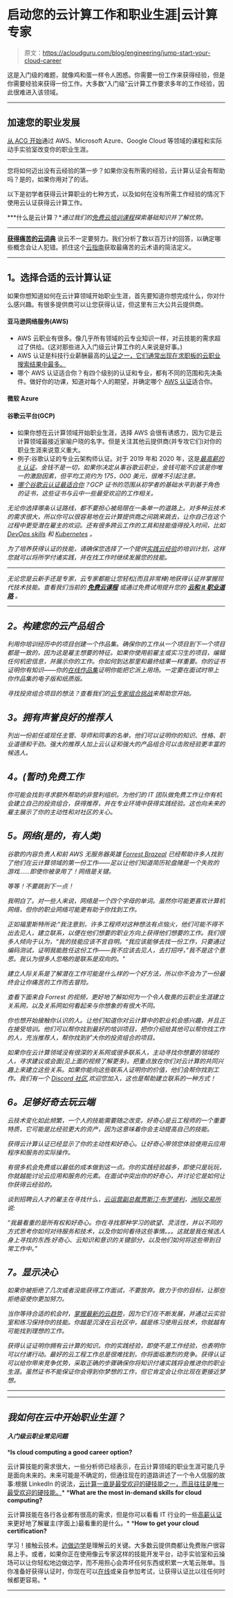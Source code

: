 # 启动您的云计算工作和职业生涯|云计算专家

> 原文：<https://acloudguru.com/blog/engineering/jump-start-your-cloud-career>

这是入门级的难题，就像鸡和蛋一样令人困惑。你需要一份工作来获得经验，但是你需要经验来获得一份工作。大多数“入门级”云计算工作要求多年的工作经验，因此很难进入该领域。

* * *

## 加速您的职业发展

[从 ACG 开始](https://acloudguru.com/pricing)通过 AWS、Microsoft Azure、Google Cloud 等领域的课程和实际动手实验室改变你的职业生涯。

* * *

您将如何迈出没有云经验的第一步？如果你没有所需的经验，云计算认证会有帮助吗？是的，如果你用对了的话。

以下是初学者获得云计算职业的七种方式，以及如何在没有所需工作经验的情况下使用云认证获得云计算工作。

***什么是云计算？**通过我们的[免费云培训课程](https://acloudguru.com/blog/news/whats-free-at-acg)探索基础知识并了解优势。*

* * *

[**获得痛苦的云词典**](https://get.acloudguru.com/cloud-dictionary-of-pain)
说云不一定要努力。我们分析了数以百万计的回答，以确定哪些概念会让人犯错。抓住这个[云指南](https://get.acloudguru.com/cloud-dictionary-of-pain)获取最痛苦的云术语的简洁定义。

* * *

## **1。选择合适的云计算认证**

如果你想知道如何在云计算领域开始职业生涯，首先要知道你想完成什么，你对什么感兴趣。有很多提供商可以让您获得认证，但这里有三大公共云提供商。

#### **亚马逊网络服务(AWS)**

*   AWS 云职业有很多。像几乎所有领域的云专业知识一样，对云技能的需求超过了供给。(这对那些进入入门级云计算工作的人来说是好事。)
*   AWS 认证是科技行业薪酬最高的[认证之一，它们通常出现在求职板的云职业搜索结果中最多。](https://acloudguru.com/blog/engineering/top-paying-cloud-certifications-and-jobs)
*   哪个 AWS 认证适合你？有四个级别的认证和专业，都有不同的范围和先决条件。做好你的功课，知道对每个人的期望，并确定哪个 [AWS 认证](https://acloudguru.com/blog/engineering/which-aws-certification-should-i-take)适合你。

#### **微软 Azure**

#### **谷歌云平台(GCP)**

*   如果你想在云计算领域开始职业生涯，选择 AWS 会很有诱惑力，因为它是云计算领域最接近家喻户晓的名字。但是关注其他云提供商(并专攻它们)对你的职业生涯来说意义重大。
*   例子:谷歌认证的专业云架构师认证。对于 2019 年和 2020 年，这是[*最高薪的 it 认证*](https://acloudguru.com/blog/engineering/top-paying-cloud-certifications-and-jobs)*。金钱不是一切，如果你决定从事谷歌云职业，金钱可能不应该是你唯一的激励因素，但平均工资约为 175，000 美元，很难不引起注意。*
*   *[哪个谷歌云认证最适合你](https://acloudguru.com/blog/engineering/which-google-cloud-certification-is-best-for-me)？GCP 证书的范围从初学者的基础水平到基于角色的证书，这些证书与云中一些最受欢迎的工作相关。*

*无论你选择哪条认证路线，都不要担心被局限在一条单一的道路上。对多种云技术的需求很大，所以你可以很容易地在云计算提供商之间跳来跳去，让你自己在这个过程中更受潜在雇主的欢迎。还有很多跨云工作的工具和技能值得投入时间，比如 [DevOps skills](https://acloudguru.com/blog/engineering/the-top-devops-skills-people-are-learning-at-a-cloud-guru-right-now) 和 [Kubernetes](https://acloudguru.com/course/kubernetes-deep-dive) 。*

*为了培养获得认证的技能，请确保您选择了一个提供[实践云经验](https://acloudguru.com/learn-by-doing)的培训计划，这样您就可以将所学付诸实践，并在找工作时继续发展您的技能。*

* * *

*无论您是云新手还是专家，云专家都能让您轻松(而且非常棒)地获得认证并掌握现代技术技能。查看我们当前的 [**免费云课程**](https://acloudguru.com/blog/news/whats-free-at-acg) 或通过免费试用提升您的 [**云和 it 职业道路**](https://acloudguru.com/platform/training-paths) 。*

* * *

## ***2。构建您的云产品组合***

*利用你培训经历中的项目创建一个作品集。确保你的工作从一个项目到下一个项目都是一致的，因为这是雇主想要的特征。如果你使用前雇主或实习生的项目，编辑任何机密信息，并展示你的工作。你如何到达那里和最终结果一样重要。你的证书证明你有知识——你的[在线作品集](https://skillcrush.com/2015/03/12/impressive-tech-portfolio/)证明你能把它派上用场。一定要在面试时带上你作品集的电子版和纸质版。*

*寻找投资组合项目的想法？查看我们的[云专家组合挑战](https://acloudguru.com/blog/tag/cloudportfoliochallenge)来帮助您开始。*

## ***3。拥有声誉良好的推荐人***

*列出一份前任或现任主管、导师和同事的名单，他们可以证明你的知识、性格、职业道德和干劲。强大的推荐人加上云认证和强大的产品组合可以击败经验更丰富的候选人。*

## ***4。(暂时)免费工作***

*你可能会找到寻求额外帮助的非营利组织。为他们的 IT 团队做免费工作让你有机会建立自己的投资组合，获得推荐，并在专业环境中获得实践经验。这也向未来的雇主展示了你的主动性和对社区的关心。*

## ***5。网络**(是的，有人类)*

*谷歌的内容负责人和前 AWS 无服务器英雄 [Forrest Brazeal](https://youtu.be/mZuZ697Z90A?t=3836) 已经帮助许多人找到了他们在云计算领域的第一份工作——足以让他们知道简历轮盘赌是一个失败的游戏……即使你被录用了！网络是关键。*

*等等！不要跳到下一点！*

*我明白了。对一些人来说，网络是一个四个字母的单词。虽然你可能更喜欢计算机网络，但你的职业网络可能更有助于你找到工作。*

*正如福里斯特所说:“我注意到，许多工程师对这种想法有点恼火，他们可能不得不出去见人，建立联系，以便在他们想要的职业方向上获得他们想要的工作。我们很多人倾向于认为，“我的技能应该不言自明。“我应该能够去找一份工作，只要通过编码测试，证明我能胜任这份工作——我不应该去见人，去打招呼，”我不是这个意思。我认为很多人忽略的是联系是双向的。"*

*建立人际关系是了解潜在工作可能是什么样的一个好方法，所以你不会为了一份最终会让你痛苦的工作而去冒险。*

*查看下面来自 Forrest 的视频，更好地了解如何为一个令人敬畏的云职业生涯建立关系网，以及关系网如何看起来与你想象的有很大不同。*

*你也想开始接触你认识的人。让他们知道你对云计算中的职业机会感兴趣，并且正在接受培训。他们可以帮你找到最好的培训项目，把你介绍给其他可以帮你找工作的人，充当推荐人，帮你找到扩大你的投资组合的项目。*

*如果你在云计算领域没有很深的关系网或很多联系人，主动寻找你想要的领域的人，寻求建议或会面(见上面的视频了解更多)。把重点放在你们对云计算的共同兴趣上来建立这些关系。如果你能向这些联系人证明你的价值，他们会帮你找到工作。我们有一个 [Discord 社区](https://discord.com/invite/pluralsight),欢迎您加入，这也是帮助建立联系的一种方式！*

## ***6。足够好奇去玩云端***

*云技术变化如此频繁，一个人的技能需要随之改变。好奇心是云工程师的一个重要特质，它可能是比经验更大的资产，因为这意味着你会主动提高自己的技能。*

*获得云计算认证已经显示了你的主动性和好奇心。让好奇心带领您体验使用云应用程序和服务的实际操作。*

*有很多机会免费或以最低的成本做到这一点。你的实践经验越多，即使只是玩玩，你就越能讨论云应用和服务的元素。在面试中突出你的好奇心，并讨论它是如何让你获得云经验的。*

*谈到招聘云人才的雇主在寻找什么，[云运营副总裁贾斯汀·布罗德利](https://twitter.com/jbrodley)，[洲际交易所](https://www.intercontinentalexchange.com/)说:*

*“我最看重的是所有权和好奇心。你在寻找那种学习的欲望、灵活性，并以不同的方式思考你如何对待服务和技术，以及你如何看待这些事情。。。这就是我在候选人身上寻找的东西:好奇心、云知识和意识的关键部分，以及他们如何将这些带到日常工作中。”*

## ***7。显示决心***

*如果你被拒绝了几次或者没能获得工作面试，不要放弃。致力于你的目标，让那些拒绝驱使你更加努力。*

*当你等待合适的机会时，[掌握最新的云趋势](https://www.youtube.com/c/AcloudGuru)，因为它们在不断发展，并通过云实验室和练习保持你的技能。你越是沉浸在云社区中，越是练习使用云技术，你就越有可能找到理想的工作。*

*获得认证证明你拥有云计算的知识。你的实践经验，即使不是工作经验，也表明你可以付诸行动。最好的云工程工作总是很难找到，你将面临激烈的竞争。获得认证可以给你带来竞争优势，采取正确的步骤确保你将知识付诸实践将会推进你的职业生涯。虽然证书不能保证你会得到你梦想的工作，但它肯定会让你比现在更接近梦想。*

* * *

* * *

## ***我如何在云中开始职业生涯？***

#### *入门级云职业常见问题*

*****Is cloud computing a good career option?****

云计算技能的需求很大，一些分析师已经表示，在云计算领域的职业生涯可能几乎是面向未来的。未来可能是不确定的，但通往现在的道路讲述了一个令人信服的故事:根据 LinkedIn 的说法，[云计算一直是最受欢迎的硬技能之一，而且往往是唯一最受欢迎的硬技能。](https://www.linkedin.com/business/learning/blog/learning-and-development/most-in-demand-skills-2020)* *****What are the most in-demand skills for cloud computing?****

云计算技能在各行各业都有很高的需求，但是你可以看看 IT 行业的一些[高薪认证](https://acloudguru.com/blog/engineering/top-paying-cloud-certifications-and-jobs)来更好地了解雇主(字面上)最看重的是什么。* *****How to get your cloud certification?****

学习！接触云技术。[边做边学](https://acloudguru.com/learn-by-doing)是理解云的关键。大多数云提供商都让免费账户很容易上手。或者，如果你正在使用像云专家这样的技能开发平台，动手实验室和云操场可以让你轻松地边做边学，而不用担心会弄坏任何东西或积累一大笔云账单。当你准备好获得认证时，你现在可以[在线](https://acloudguru.com/blog/engineering/online-cloud-certification-faqs-how-to-earn-certs-from-home)或亲自参加考试，让获得认证比以往任何时候都更容易。* 

* * *